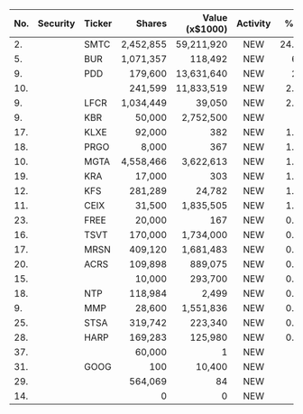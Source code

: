 No. | Security | Ticker | Shares | Value (x$1000) | Activity | % Port
|--- | --- | --- | ---:| ---:|:---:| ---:|
 2.||SMTC</a>|2,452,855|59,211,920|NEW|24.38%|<a href=rel="bookmark"></a>
5.||BUR</a>|1,071,357|118,492|NEW|6.8%|<a href=rel="bookmark"></a>
9.||PDD</a>|179,600|13,631,640|NEW|2.9%|<a href=rel="bookmark"></a>
10.|||241,599|11,833,519|NEW|2.52%|rel="bookmark"></a>
9.||LFCR</a>|1,034,449|39,050|NEW|2.24%|<a href=rel="bookmark"></a>
9.||KBR</a>|50,000|2,752,500|NEW|2%|<a href=rel="bookmark"></a>
17.||KLXE</a>|92,000|382|NEW|1.81%|<a href=rel="bookmark"></a>
18.||PRGO</a>|8,000|367|NEW|1.74%|<a href=rel="bookmark"></a>
10.||MGTA</a>|4,558,466|3,622,613|NEW|1.49%|<a href=rel="bookmark"></a>
19.||KRA</a>|17,000|303|NEW|1.44%|<a href=rel="bookmark"></a>
12.||KFS</a>|281,289|24,782|NEW|1.42%|<a href=rel="bookmark"></a>
11.||CEIX</a>|31,500|1,835,505|NEW|1.33%|<a href=rel="bookmark"></a>
23.||FREE</a>|20,000|167|NEW|0.79%|<a href=rel="bookmark"></a>
16.||TSVT</a>|170,000|1,734,000|NEW|0.71%|<a href=rel="bookmark"></a>
17.||MRSN</a>|409,120|1,681,483|NEW|0.69%|<a href=rel="bookmark"></a>
20.||ACRS</a>|109,898|889,075|NEW|0.36%|<a href=rel="bookmark"></a>
15.|||10,000|293,700|NEW|0.21%|rel="bookmark"></a>
18.||NTP</a>|118,984|2,499|NEW|0.14%|<a href=rel="bookmark"></a>
9.||MMP</a>|28,600|1,551,836|NEW|0.12%|<a href=rel="bookmark"></a>
25.||STSA</a>|319,742|223,340|NEW|0.09%|<a href=rel="bookmark"></a>
28.||HARP</a>|169,283|125,980|NEW|0.05%|<a href=rel="bookmark"></a>
37.|||60,000|1|NEW|0%|rel="bookmark"></a>
31.||GOOG</a>|100|10,400|NEW|0%|<a href=rel="bookmark"></a>
29.|||564,069|84|NEW|0%|rel="bookmark"></a>
14.|||0|0|NEW|0%|rel="bookmark"></a>
